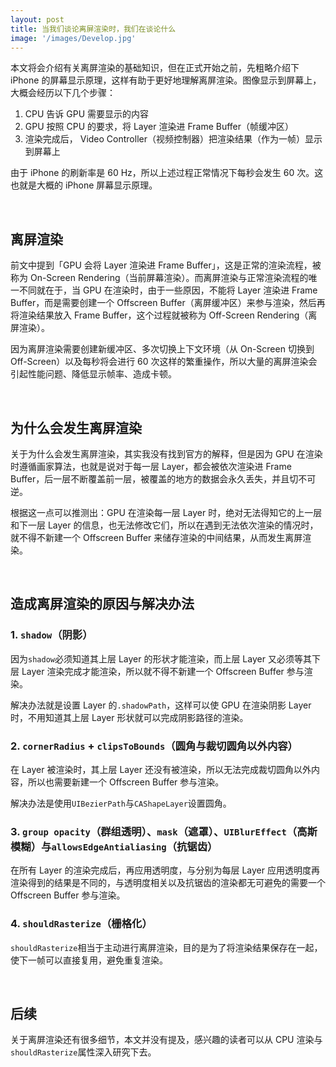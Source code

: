 ```yaml
---
layout: post
title: 当我们谈论离屏渲染时，我们在谈论什么
image: '/images/Develop.jpg'
---
```


本文将会介绍有关离屏渲染的基础知识，但在正式开始之前，先粗略介绍下 iPhone 的屏幕显示原理，这样有助于更好地理解离屏渲染。图像显示到屏幕上，大概会经历以下几个步骤：

1. CPU 告诉 GPU 需要显示的内容
2. GPU 按照 CPU 的要求，将 Layer 渲染进 Frame Buffer（帧缓冲区）
3. 渲染完成后， Video Controller（视频控制器）把渲染结果（作为一帧）显示到屏幕上

由于 iPhone 的刷新率是 60 Hz，所以上述过程正常情况下每秒会发生 60 次。这也就是大概的 iPhone 屏幕显示原理。

<br/>

## 离屏渲染

前文中提到「GPU 会将 Layer 渲染进 Frame Buffer」，这是正常的渲染流程，被称为 On-Screen Rendering（当前屏幕渲染）。而离屏渲染与正常渲染流程的唯一不同就在于，当 GPU 在渲染时，由于一些原因，不能将 Layer 渲染进 Frame Buffer，而是需要创建一个 Offscreen Buffer（离屏缓冲区）来参与渲染，然后再将渲染结果放入 Frame Buffer，这个过程就被称为 Off-Screen Rendering（离屏渲染）。

因为离屏渲染需要创建新缓冲区、多次切换上下文环境（从 On-Screen 切换到 Off-Screen）以及每秒将会进行 60 次这样的繁重操作，所以大量的离屏渲染会引起性能问题、降低显示帧率、造成卡顿。

<br/>

## 为什么会发生离屏渲染

关于为什么会发生离屏渲染，其实我没有找到官方的解释，但是因为 GPU 在渲染时遵循画家算法，也就是说对于每一层 Layer，都会被依次渲染进 Frame Buffer，后一层不断覆盖前一层，被覆盖的地方的数据会永久丢失，并且切不可逆。

根据这一点可以推测出：GPU 在渲染每一层 Layer 时，绝对无法得知它的上一层和下一层 Layer 的信息，也无法修改它们，所以在遇到无法依次渲染的情况时，就不得不新建一个 Offscreen Buffer 来储存渲染的中间结果，从而发生离屏渲染。

<br/>

## 造成离屏渲染的原因与解决办法

### 1. `shadow`（阴影）
因为`shadow`必须知道其上层 Layer 的形状才能渲染，而上层 Layer 又必须等其下层 Layer 渲染完成才能渲染，所以就不得不新建一个 Offscreen Buffer 参与渲染。

解决办法就是设置 Layer 的`.shadowPath`，这样可以使 GPU 在渲染阴影 Layer 时，不用知道其上层 Layer 形状就可以完成阴影路径的渲染。

### 2. `cornerRadius` + `clipsToBounds`（圆角与裁切圆角以外内容）
在 Layer 被渲染时，其上层 Layer 还没有被渲染，所以无法完成裁切圆角以外内容，所以也需要新建一个 Offscreen Buffer 参与渲染。

解决办法是使用`UIBezierPath`与`CAShapeLayer`设置圆角。

### 3. `group opacity`（群组透明）、`mask`（遮罩）、`UIBlurEffect`（高斯模糊）与`allowsEdgeAntialiasing`（抗锯齿）
在所有 Layer 的渲染完成后，再应用透明度，与分别为每层 Layer 应用透明度再渲染得到的结果是不同的，与透明度相关以及抗锯齿的渲染都无可避免的需要一个 Offscreen Buffer 参与渲染。

### 4. `shouldRasterize`（栅格化）
`shouldRasterize`相当于主动进行离屏渲染，目的是为了将渲染结果保存在一起，使下一帧可以直接复用，避免重复渲染。

<br/>

## 后续
关于离屏渲染还有很多细节，本文并没有提及，感兴趣的读者可以从 CPU 渲染与 `shouldRasterize`属性深入研究下去。
